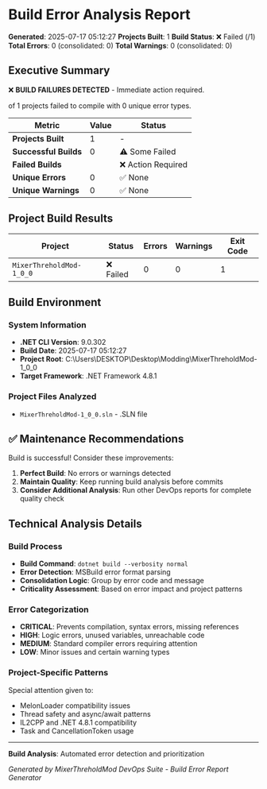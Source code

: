 ﻿# Build Error Analysis Report

**Generated**: 2025-07-17 05:12:27
**Projects Built**: 1
**Build Status**: ❌ Failed (/1)
**Total Errors**: 0 (consolidated: 0)
**Total Warnings**: 0 (consolidated: 0)

## Executive Summary

❌ **BUILD FAILURES DETECTED** - Immediate action required.

 of 1 projects failed to compile with 0 unique error types.

| Metric | Value | Status |
|--------|-------|--------|
| **Projects Built** | 1 | - |
| **Successful Builds** | 0 | ⚠️ Some Failed |
| **Failed Builds** |  | ❌ Action Required |
| **Unique Errors** | 0 | ✅ None |
| **Unique Warnings** | 0 | ✅ None |

## Project Build Results

| Project | Status | Errors | Warnings | Exit Code |
|---------|--------|--------|----------|-----------|
| ``MixerThreholdMod-1_0_0`` | ❌ Failed | 0 | 0 | 1 |

## Build Environment

### System Information

- **.NET CLI Version**: 9.0.302
- **Build Date**: 2025-07-17 05:12:27
- **Project Root**: C:\Users\DESKTOP\Desktop\Modding\MixerThreholdMod-1_0_0
- **Target Framework**: .NET Framework 4.8.1

### Project Files Analyzed

- ``MixerThreholdMod-1_0_0.sln`` - .SLN file

## ✅ Maintenance Recommendations

Build is successful! Consider these improvements:

1. **Perfect Build**: No errors or warnings detected
2. **Maintain Quality**: Keep running build analysis before commits
3. **Consider Additional Analysis**: Run other DevOps reports for complete quality check

## Technical Analysis Details

### Build Process

- **Build Command**: ``dotnet build --verbosity normal``
- **Error Detection**: MSBuild error format parsing
- **Consolidation Logic**: Group by error code and message
- **Criticality Assessment**: Based on error impact and project patterns

### Error Categorization

- **CRITICAL**: Prevents compilation, syntax errors, missing references
- **HIGH**: Logic errors, unused variables, unreachable code
- **MEDIUM**: Standard compiler errors requiring attention
- **LOW**: Minor issues and certain warning types

### Project-Specific Patterns

Special attention given to:
- MelonLoader compatibility issues
- Thread safety and async/await patterns
- IL2CPP and .NET 4.8.1 compatibility
- Task and CancellationToken usage

---

**Build Analysis**: Automated error detection and prioritization

*Generated by MixerThreholdMod DevOps Suite - Build Error Report Generator*
